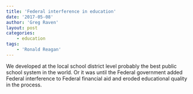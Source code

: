 ```yaml
---
title: 'Federal interference in education'
date: '2017-05-08'
author: 'Greg Raven'
layout: post
categories:
    - education
tags:
    - 'Ronald Reagan'
---
```


We developed at the local school district level probably the best public school system in the world. Or it was until the Federal government added Federal interference to Federal financial aid and eroded educational quality in the process.
